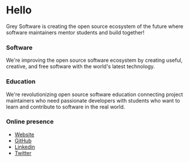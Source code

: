 # Hello

Grey Software is creating the open source ecosystem of the future where software maintainers mentor students and build together!


### Software

We're improving the open source software ecosystem by creating useful, creative, and free software with the world's latest technology.

### Education

We're revolutionizing open source software education connecting project maintainers who need passionate developers with students who want to learn and contribute to software in the real world.  

### Online presence

- [Website](https://www.grey.software/)
- [GitHub](https://github.com/grey-software/)
- [Linkedin](https://www.linkedin.com/company/grey-software/)
- [Twitter](https://twitter.com/grey_software)
